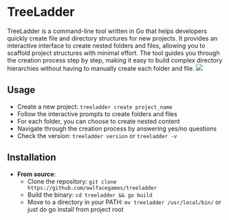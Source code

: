 # TreeLadder

TreeLadder is a command-line tool written in Go that helps developers quickly create file and directory structures for new projects. It provides an interactive interface to create nested folders and files, allowing you to scaffold project structures with minimal effort. The tool guides you through the creation process step by step, making it easy to build complex directory hierarchies without having to manually create each folder and file.
![](treeladder.gif)

## Usage

* Create a new project: `treeladder create project_name`
* Follow the interactive prompts to create folders and files
* For each folder, you can choose to create nested content
* Navigate through the creation process by answering yes/no questions
* Check the version: `treeladder version` or `treeladder -v`

## Installation

* **From source**:
  * Clone the repository: `git clone https://github.com/owlfacegames/treeladder`
  * Build the binary: `cd treeladder && go build`
  * Move to a directory in your PATH: `mv treeladder /usr/local/bin/` or just do go install from project root

